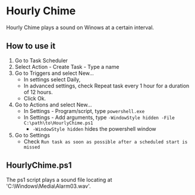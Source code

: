 # Hourly Chime

Hourly Chime plays a sound on Winows at a certain interval.

## How to use it

1. Go to Task Scheduler
1. Select Action - Create Task - Type a name
1. Go to Triggers and select New...
   - In settings select Daily,
   - In advanced settings, check Repeat task every 1 hour for a duration of 12 hours.
   - Click Ok.
1. Go to Actions and select New...
   - In Settings - Program/script, type `powershell.exe`
   - In Settings - Add arguments, type `-WindowStyle hidden -File C:\path\to\HourlyChime.ps1`
     - `-WindowStyle hidden` hides the powershell window
1. Go to Settings
   - Check `Run task as soon as possible after a scheduled start is missed
`

## HourlyChime.ps1

The ps1 script plays a sound file locating at 'C:\Windows\Media\Alarm03.wav'.
